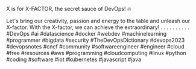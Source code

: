 X is for X-FACTOR, the secret sauce of DevOps! 🔥

Let's bring our creativity, passion and energy to the table and unleash our X-factor. With the X-factor, we can achieve the extraordinary!
.
.
.
.
.
.
.
.
.
.
#DevOps #ai #datascience #docker #webdev #machinelearning #programmer #bigdata #security #TheDevOpsDictionary #devops2023 #devopsnotes #cncf  #community #softwareengineer #engineer #cloud #free #resources #aws #programming #cloudcomputing #linux #python #coding #software #iot #kubernetes #javascript #java